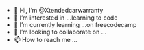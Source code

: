 - 👋 Hi, I’m @Xtendedcarwarranty
- 👀 I’m interested in ...learning to code
- 🌱 I’m currently learning ...on freecodecamp
- 💞️ I’m looking to collaborate on ...
- 📫 How to reach me ...

<!---
Xtendedcarwarranty/Xtendedcarwarranty is a ✨ special ✨ repository because its `README.md` (this file) appears on your GitHub profile.
You can click the Preview link to take a look at your changes.
--->

